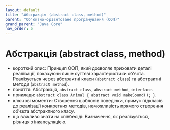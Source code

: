 ```yaml
---
layout: default
title: "Абстракція (abstract class, method)"
parent: "Об'єктно-орієнтоване програмування (ООП)"
grand_parent: "Java Core"
nav_order: 5
---
```


# Абстракція (abstract class, method)

*   короткий опис: Принцип ООП, який дозволяє приховати деталі реалізації, показуючи лише суттєві характеристики об'єкта. Реалізується через абстрактні класи (`abstract class`) та абстрактні методи (`abstract method`).
*   поняття: Абстракція, `abstract class`, `abstract method`, `interface`.
*   приклади: `abstract class Animal { abstract void makeSound(); }`.
*   ключові моменти: Створення шаблонів поведінки, примус підкласів до реалізації конкретних методів, неможливість прямого створення об'єкта абстрактного класу.
*   що важливо знати на співбесіді: Визначення, як реалізується, різниця з інкапсуляцією.

